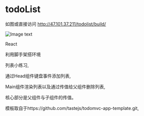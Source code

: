 # todoList


如图或直接访问  http://47.101.37.211/todolist/build/

![Image text](https://github.com/xsalina/todoList-demo/blob/master/src/images/%E5%B1%8F%E5%B9%95%E5%BF%AB%E7%85%A7%202019-01-07%20%E4%B8%8B%E5%8D%885.21.40.png)


React

利用脚手架搭环境

列表小练习,

通过Head组件键盘事件添加列表,

Main组件渲染列表以及通过传值给父组件删除列表,

核心部分是父组件与子组件的传值。

模板取自于https://github.com/tastejs/todomvc-app-template.git,

 
